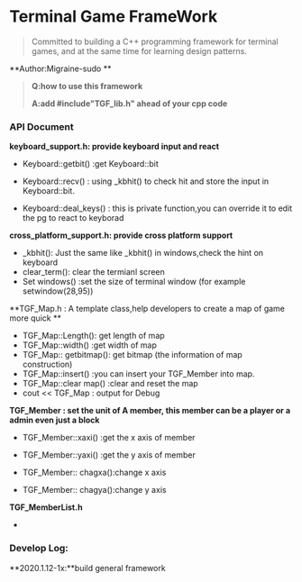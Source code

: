 # Terminal Game FrameWork

> Committed to building a C++ programming framework for terminal games, and at the same time for learning design patterns.

**Author:Migraine-sudo **

> **Q:how to use this framework**
>
> **A:add #include"TGF_lib.h" ahead of  your cpp code** 

### API Document

**keyboard_support.h: provide  keyboard input and react**

- Keyboard::getbit() :get Keyboard::bit

- Keyboard::recv() : using _kbhit() to check hit and store the input in Keyboard::bit.
- Keyboard::deal_keys() : this is private function,you can override it to edit the pg to react to keyborad 

**cross_platform_support.h: provide cross platform support**

- _kbhit(): Just the same like _kbhit() in windows,check the hint on keyboard
- clear_term(): clear the termianl screen
- Set windows() :set the size of terminal window (for example setwindow(28,95))

**TGF_Map.h : A template class,help developers to create a map of game more quick **

- TGF_Map::Length(): get length of map
- TGF_Map::width() :get width of map
- TGF_Map:: getbitmap(): get bitmap (the information of map construction)
- TGF_Map::insert() :you can insert your TGF_Member into map.
- TGF_Map::clear map() :clear and reset the map
- cout << TGF_Map : output for Debug

**TGF_Member : set the unit of A member, this member can be a player or a admin even just a block**

- TGF_Member::xaxi() :get the x axis of  member
- TGF_Member::yaxi() :get the y axis of  member

- TGF_Member:: chagxa():change x axis
- TGF_Member:: chagya():change y axis

**TGF_MemberList.h**

- 

### Develop Log:

**2020.1.12-1x:**build general framework

